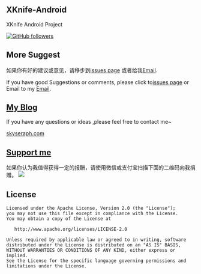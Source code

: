 XKnife-Android
-------
XKnife Android Project

[![GitHub followers](https://img.shields.io/github/followers/skyseraph.svg?style=social&label=Follow)](https://github.com/skyseraph/) 

## More Suggest

如果你有好的建议或意见，请移步到[issues page](https://github.com/SkySeraph-XKnife/XKnife-Android/issues) 或者给我[Email](mailto:skyseraph00@126.com).  

If you have good Suggestions or comments, please click to[issues page](https://github.com/SkySeraph-XKnife/XKnife-Android/issues) or Email to my [Email](mailto:skyseraph00@126.com). 

## [My Blog](http://www.skyseraph.com )

If you have any questions or ideas ,please feel free to contact me~

[skyseraph.com](http://www.skyseraph.com) 


[Support me](http://www.skyseraph.com)
-------
如果你认为我值得获得一定的报酬，请使用微信或支付宝扫描下面的二维码向我捐赠。
![](http://7xo4q8.com1.z0.glb.clouddn.com/skyseraph/2016/wx_zfb.jpg "")


License
-------

    Licensed under the Apache License, Version 2.0 (the "License");
    you may not use this file except in compliance with the License.
    You may obtain a copy of the License at

       http://www.apache.org/licenses/LICENSE-2.0

    Unless required by applicable law or agreed to in writing, software
    distributed under the License is distributed on an "AS IS" BASIS,
    WITHOUT WARRANTIES OR CONDITIONS OF ANY KIND, either express or implied.
    See the License for the specific language governing permissions and
    limitations under the License.

